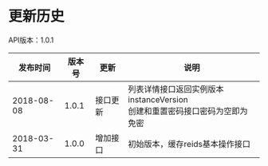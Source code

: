# 更新历史

API版本：1.0.1

| 发布时间   | 版本号 | 更新     | 说明                                                         |
| ---------- | ------ | -------- | ------------------------------------------------------------ |
| 2018-08-08 | 1.0.1  | 接口更新 | 列表详情接口返回实例版本instanceVersion<br>创建和重置密码接口密码为空即为免密 |
| 2018-03-31 | 1.0.0  | 增加接口 | 初始版本，缓存reids基本操作接口                              |

